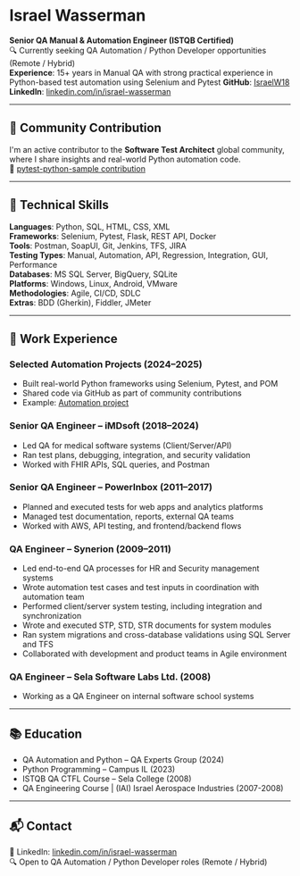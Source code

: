 # Israel Wasserman  
**Senior QA Manual & Automation Engineer (ISTQB Certified)**  
🔍 Currently seeking QA Automation / Python Developer opportunities (Remote / Hybrid)  
**Experience**: 15+ years in Manual QA with strong practical experience in Python-based test automation using Selenium and Pytest
**GitHub**: [IsraelW18](https://github.com/IsraelW18)  
**LinkedIn**: [linkedin.com/in/israel-wasserman](https://linkedin.com/in/israel-wasserman)


---

## 🧠 Community Contribution  
I'm an active contributor to the **Software Test Architect** global community, where I share insights and real-world Python automation code.  
🔗 [pytest-python-sample contribution](https://github.com/Test-Architect/pytest-python-sample)

---

## 💼 Technical Skills  
**Languages**: Python, SQL, HTML, CSS, XML  
**Frameworks**: Selenium, Pytest, Flask, REST API, Docker  
**Tools**: Postman, SoapUI, Git, Jenkins, TFS, JIRA  
**Testing Types**: Manual, Automation, API, Regression, Integration, GUI, Performance  
**Databases**: MS SQL Server, BigQuery, SQLite  
**Platforms**: Windows, Linux, Android, VMware  
**Methodologies**: Agile, CI/CD, SDLC  
**Extras**: BDD (Gherkin), Fiddler, JMeter

---

## 🧪 Work Experience

### **Selected Automation Projects** (2024–2025)  
- Built real-world Python frameworks using Selenium, Pytest, and POM  
- Shared code via GitHub as part of community contributions  
- Example: [Automation project](https://github.com/Test-Architect/pytest-python-sample)

### **Senior QA Engineer – iMDsoft** (2018–2024)  
- Led QA for medical software systems (Client/Server/API)  
- Ran test plans, debugging, integration, and security validation  
- Worked with FHIR APIs, SQL queries, and Postman  

### **Senior QA Engineer – PowerInbox** (2011–2017)  
- Planned and executed tests for web apps and analytics platforms  
- Managed test documentation, reports, external QA teams  
- Worked with AWS, API testing, and frontend/backend flows

### **QA Engineer – Synerion** (2009–2011)  
- Led end-to-end QA processes for HR and Security management systems  
- Wrote automation test cases and test inputs in coordination with automation team  
- Performed client/server system testing, including integration and synchronization  
- Wrote and executed STP, STD, STR documents for system modules  
- Ran system migrations and cross-database validations using SQL Server and TFS  
- Collaborated with development and product teams in Agile environment  

### **QA Engineer – Sela Software Labs Ltd.** (2008)  
- Working as a QA Engineer on internal software school systems

---

## 📚 Education  
- QA Automation and Python – QA Experts Group (2024)  
- Python Programming – Campus IL (2023)  
- ISTQB QA CTFL Course – Sela College (2008)
- QA Engineering Course | (IAI) Israel Aerospace Industries (2007-2008)

---

## 📬 Contact  
🔗 LinkedIn: [linkedin.com/in/israel-wasserman](https://linkedin.com/in/israel-wasserman)  
🔍 Open to QA Automation / Python Developer roles (Remote / Hybrid)
